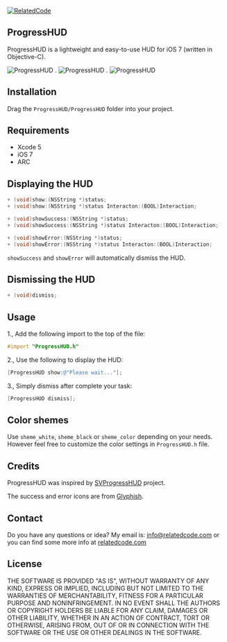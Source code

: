 [![RelatedCode](http://relatedcode.com/github/header.png)](http://relatedcode.com)

## ProgressHUD

ProgressHUD is a lightweight and easy-to-use HUD for iOS 7 (written in Objective-C).

![ProgressHUD](http://relatedcode.com/github/progresshud01.png)
.
![ProgressHUD](http://relatedcode.com/github/progresshud02.png)
.
![ProgressHUD](http://relatedcode.com/github/progresshud03.png)

## Installation

Drag the `ProgressHUD/ProgressHUD` folder into your project.

## Requirements

- Xcode 5
- iOS 7
- ARC

## Displaying the HUD

```objective-c
+ (void)show:(NSString *)status;
+ (void)show:(NSString *)status Interacton:(BOOL)Interaction;

+ (void)showSuccess:(NSString *)status;
+ (void)showSuccess:(NSString *)status Interacton:(BOOL)Interaction;

+ (void)showError:(NSString *)status;
+ (void)showError:(NSString *)status Interacton:(BOOL)Interaction;
```

`showSuccess` and `showError` will automatically dismiss the HUD.

## Dismissing the HUD

```objective-c
+ (void)dismiss;
```

## Usage

1., Add the following import to the top of the file:

```objective-c
#import "ProgressHUD.h"
```

2., Use the following to display the HUD:

```objective-c
[ProgressHUD show:@"Please wait..."];
```

3., Simply dismiss after complete your task:

```objective-c
[ProgressHUD dismiss];
```

## Color shemes

Use `sheme_white`, `sheme_black` or `sheme_color` depending on your needs. However feel free to customize the color settings in `ProgressHUD.h` file.

## Credits

ProgressHUD was inspired by [SVProgressHUD](https://github.com/samvermette/SVProgressHUD) project.

The success and error icons are from [Glyphish](http://glyphish.com).

## Contact

Do you have any questions or idea? My email is: info@relatedcode.com or you can find some more info at [relatedcode.com](http://relatedcode.com)

## License

THE SOFTWARE IS PROVIDED "AS IS", WITHOUT WARRANTY OF ANY KIND, EXPRESS OR
IMPLIED, INCLUDING BUT NOT LIMITED TO THE WARRANTIES OF MERCHANTABILITY,
FITNESS FOR A PARTICULAR PURPOSE AND NONINFRINGEMENT. IN NO EVENT SHALL THE
AUTHORS OR COPYRIGHT HOLDERS BE LIABLE FOR ANY CLAIM, DAMAGES OR OTHER
LIABILITY, WHETHER IN AN ACTION OF CONTRACT, TORT OR OTHERWISE, ARISING FROM,
OUT OF OR IN CONNECTION WITH THE SOFTWARE OR THE USE OR OTHER DEALINGS IN
THE SOFTWARE.
